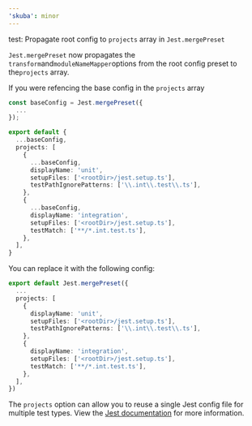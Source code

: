 ```yaml
---
'skuba': minor
---
```


test: Propagate root config to `projects` array in `Jest.mergePreset`

`Jest.mergePreset` now propagates the `transform`and`moduleNameMapper`options from the root config preset to the`projects` array.

If you were refencing the base config in the `projects` array

```ts
const baseConfig = Jest.mergePreset({
  ...
});

export default {
  ...baseConfig,
  projects: [
    {
      ...baseConfig,
      displayName: 'unit',
      setupFiles: ['<rootDir>/jest.setup.ts'],
      testPathIgnorePatterns: ['\\.int\\.test\\.ts'],
    },
    {
      ...baseConfig,
      displayName: 'integration',
      setupFiles: ['<rootDir>/jest.setup.ts'],
      testMatch: ['**/*.int.test.ts'],
    },
  ],
}
```

You can replace it with the following config:

```ts
export default Jest.mergePreset({
  ...
  projects: [
    {
      displayName: 'unit',
      setupFiles: ['<rootDir>/jest.setup.ts'],
      testPathIgnorePatterns: ['\\.int\\.test\\.ts'],
    },
    {
      displayName: 'integration',
      setupFiles: ['<rootDir>/jest.setup.ts'],
      testMatch: ['**/*.int.test.ts'],
    },
  ],
})
```

The `projects` option can allow you to reuse a single Jest config file for multiple test types. View the [Jest documentation](https://jestjs.io/docs/configuration#projects-arraystring--projectconfig) for more information.
